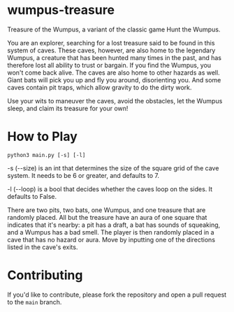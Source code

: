 # wumpus-treasure
Treasure of the Wumpus, a variant of the classic game Hunt the Wumpus.

You are an explorer, searching for a lost treasure said to be found in this system of caves.  These caves, however, are also home to the legendary Wumpus, a creature that has been hunted many times in the past, and has therefore lost all ability to trust or bargain.  If you find the Wumpus, you won't come back alive.  The caves are also home to other hazards as well.  Giant bats will pick you up and fly you around, disorienting you.  And some caves contain pit traps, which allow gravity to do the dirty work.

Use your wits to maneuver the caves, avoid the obstacles, let the Wumpus sleep, and claim its treasure for your own!

# How to Play
`python3 main.py [-s] [-l]`

-s (--size) is an int that determines the size of the square grid of the cave system.  It needs to be 6 or greater, and defaults to 7.

-l (--loop) is a bool that decides whether the caves loop on the sides.  It defaults to False.

There are two pits, two bats, one Wumpus, and one treasure that are randomly placed.  All but the treasure have an aura of one square that indicates that it's nearby: a pit has a draft, a bat has sounds of squeaking, and a Wumpus has a bad smell.  The player is then randomly placed in a cave that has no hazard or aura.  Move by inputting one of the directions listed in the cave's exits.

# Contributing

If you'd like to contribute, please fork the repository and open a pull request to the `main` branch.